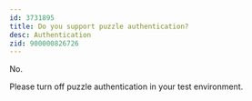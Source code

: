 ```yaml
---
id: 3731895
title: Do you support puzzle authentication?
desc: Authentication
zid: 900000826726
---
```


No.

Please turn off puzzle authentication in your test environment.
